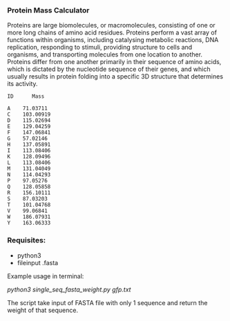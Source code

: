 ### Protein Mass Calculator


Proteins are large biomolecules, or macromolecules, consisting of one or more long chains of amino acid residues. Proteins perform a vast array of functions within organisms, including catalysing metabolic reactions, DNA replication, responding to stimuli, providing structure to cells and organisms, and transporting molecules from one location to another. Proteins differ from one another primarily in their sequence of amino acids, which is dictated by the nucleotide sequence of their genes, and which usually results in protein folding into a specific 3D structure that determines its activity.

    
    ID      Mass     
   
    A    71.03711
    C    103.00919
    D    115.02694
    E    129.04259
    F    147.06841
    G    57.02146
    H    137.05891
    I    113.08406
    K    128.09496
    L    113.08406
    M    131.04049
    N    114.04293
    P    97.05276
    Q    128.05858
    R    156.10111
    S    87.03203
    T    101.04768
    V    99.06841
    W    186.07931
    Y    163.06333



### Requisites:
  - python3
  - fileinput .fasta


Example usage in terminal:

 _python3 single_seq_fasta_weight.py gfp.txt_



The script take input of FASTA file with only 1 sequence 
and return the weight of that sequence.
